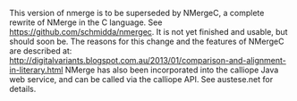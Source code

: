 This version of nmerge is to be superseded by NMergeC, a complete rewrite of 
NMerge in the C language. See https://github.com/schmidda/nmergec. It is not yet finished and usable, but should soon be.
The reasons for this change and the features of NMergeC
are described at: http://digitalvariants.blogspot.com.au/2013/01/comparison-and-alignment-in-literary.html
NMerge has also been incorporated into the calliope Java web service, and can be
called via the calliope API. See austese.net for details.
